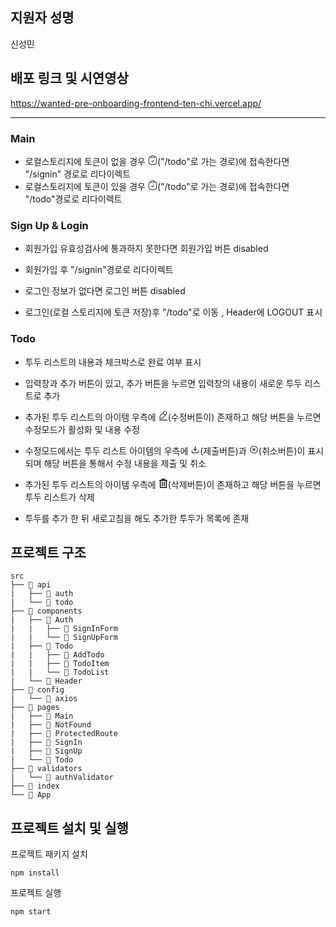 ## 지원자 성명

신성민

## 배포 링크 및 시연영상

https://wanted-pre-onboarding-frontend-ten-chi.vercel.app/

---

### Main

- 로컬스토리지에 토큰이 없을 경우 <svg xmlns="http://www.w3.org/2000/svg" width="15" height="15" viewBox="0 0 128 141" fill="none">
  <path d="M46.1191 87.8005L55.8987 97.5801L81.9776 71.5012" stroke="#292D32" stroke-width="9.77959" stroke-linecap="round" stroke-linejoin="round"/>
  <path d="M50.6177 31.0789H76.6966C89.7361 31.0789 89.7361 24.5592 89.7361 18.0395C89.7361 5 83.2163 5 76.6966 5H50.6177C44.098 5 37.5782 5 37.5782 18.0395C37.5782 31.0789 44.098 31.0789 50.6177 31.0789Z" stroke="#292D32" stroke-width="9.77959" stroke-miterlimit="10" stroke-linecap="round" stroke-linejoin="round"/>
  <path d="M89.7361 18.17C111.447 19.3435 122.335 27.3628 122.335 57.1578V96.2762C122.335 122.355 115.815 135.395 83.2163 135.395H44.098C11.4993 135.395 4.97959 122.355 4.97959 96.2762V57.1578C4.97959 27.428 15.8675 19.3435 37.5782 18.17" stroke="#292D32" stroke-width="9.77959" stroke-miterlimit="10" stroke-linecap="round" stroke-linejoin="round"/>
  </svg>("/todo"로 가는 경로)에 접속한다면 "/signin" 경로로 리다이렉트
- 로컬스토리지에 토큰이 있을 경우 <svg xmlns="http://www.w3.org/2000/svg" width="15" height="15" viewBox="0 0 128 141" fill="none">
  <path d="M46.1191 87.8005L55.8987 97.5801L81.9776 71.5012" stroke="#292D32" stroke-width="9.77959" stroke-linecap="round" stroke-linejoin="round"/>
  <path d="M50.6177 31.0789H76.6966C89.7361 31.0789 89.7361 24.5592 89.7361 18.0395C89.7361 5 83.2163 5 76.6966 5H50.6177C44.098 5 37.5782 5 37.5782 18.0395C37.5782 31.0789 44.098 31.0789 50.6177 31.0789Z" stroke="#292D32" stroke-width="9.77959" stroke-miterlimit="10" stroke-linecap="round" stroke-linejoin="round"/>
  <path d="M89.7361 18.17C111.447 19.3435 122.335 27.3628 122.335 57.1578V96.2762C122.335 122.355 115.815 135.395 83.2163 135.395H44.098C11.4993 135.395 4.97959 122.355 4.97959 96.2762V57.1578C4.97959 27.428 15.8675 19.3435 37.5782 18.17" stroke="#292D32" stroke-width="9.77959" stroke-miterlimit="10" stroke-linecap="round" stroke-linejoin="round"/>
  </svg>("/todo"로 가는 경로)에 접속한다면 "/todo"경로로 리다이렉트

### Sign Up & Login

- 회원가입 유효성검사에 통과하지 못한다면 회원가입 버튼 disabled
- 회원가입 후 "/signin"경로로 리다이렉트

- 로그인 정보가 없다면 로그인 버튼 disabled
- 로그인(로컬 스토리지에 토큰 저장)후 "/todo"로 이동 , Header에 LOGOUT 표시

### Todo

- 투두 리스트의 내용과 체크박스로 완료 여부 표시
- 입력창과 추가 버튼이 있고, 추가 버튼을 누르면 입력창의 내용이 새로운 투두 리스트로 추가

- 추가된 투두 리스트의 아이템 우측에 <svg xmlns="http://www.w3.org/2000/svg" width="15" height="15" viewBox="0 0 128 140" fill="none">
  <path d="M71.872 14.3824L18.3448 71.0391C16.3237 73.1906 14.3678 77.4284 13.9766 80.3623L11.5643 101.486C10.7168 109.114 16.1933 114.33 23.7562 113.026L44.7497 109.44C47.6836 108.919 51.7912 106.767 53.8124 104.55L107.339 47.8938C116.597 38.1142 120.77 26.9655 106.361 13.3393C92.018 -0.156558 81.13 4.60284 71.872 14.3824Z" stroke="#292D32" stroke-width="9.77959" stroke-miterlimit="10" stroke-linecap="round" stroke-linejoin="round"/>
  <path d="M62.94 23.8366C65.7435 41.831 80.3476 55.5876 98.4725 57.4128" stroke="#292D32" stroke-width="9.77959" stroke-miterlimit="10" stroke-linecap="round" stroke-linejoin="round"/>
  <path d="M4.97959 134.346H122.335" stroke="#292D32" stroke-width="9.77959" stroke-miterlimit="10" stroke-linecap="round" stroke-linejoin="round"/>
  </svg>(수정버튼이) 존재하고 해당 버튼을 누르면 수정모드가 활성화 및 내용 수정
- 수정모드에서는 투두 리스트 아이템의 우측에 <svg xmlns="http://www.w3.org/2000/svg" width="15" height="15" viewBox="0 0 32 32" fill="none">
  <path d="M28 19V26C28 26.5304 27.7893 27.0391 27.4142 27.4142C27.0391 27.7893 26.5304 28 26 28H6C5.46957 28 4.96086 27.7893 4.58579 27.4142C4.21071 27.0391 4 26.5304 4 26V19C4 18.7348 4.10536 18.4804 4.29289 18.2929C4.48043 18.1054 4.73478 18 5 18C5.26522 18 5.51957 18.1054 5.70711 18.2929C5.89464 18.4804 6 18.7348 6 19V26H26V19C26 18.7348 26.1054 18.4804 26.2929 18.2929C26.4804 18.1054 26.7348 18 27 18C27.2652 18 27.5196 18.1054 27.7071 18.2929C27.8946 18.4804 28 18.7348 28 19ZM15.2925 19.7075C15.3854 19.8005 15.4957 19.8742 15.6171 19.9246C15.7385 19.9749 15.8686 20.0008 16 20.0008C16.1314 20.0008 16.2615 19.9749 16.3829 19.9246C16.5043 19.8742 16.6146 19.8005 16.7075 19.7075L21.7075 14.7075C21.8004 14.6146 21.8741 14.5043 21.9244 14.3829C21.9747 14.2615 22.0006 14.1314 22.0006 14C22.0006 13.8686 21.9747 13.7385 21.9244 13.6171C21.8741 13.4957 21.8004 13.3854 21.7075 13.2925C21.6146 13.1996 21.5043 13.1259 21.3829 13.0756C21.2615 13.0253 21.1314 12.9994 21 12.9994C20.8686 12.9994 20.7385 13.0253 20.6171 13.0756C20.4957 13.1259 20.3854 13.1996 20.2925 13.2925L17 16.5863V5C17 4.73478 16.8946 4.48043 16.7071 4.29289C16.5196 4.10536 16.2652 4 16 4C15.7348 4 15.4804 4.10536 15.2929 4.29289C15.1054 4.48043 15 4.73478 15 5V16.5863L11.7075 13.2925C11.5199 13.1049 11.2654 12.9994 11 12.9994C10.7346 12.9994 10.4801 13.1049 10.2925 13.2925C10.1049 13.4801 9.99944 13.7346 9.99944 14C9.99944 14.2654 10.1049 14.5199 10.2925 14.7075L15.2925 19.7075Z" fill="black"/>
  </svg>(제출버튼)과 <svg xmlns="http://www.w3.org/2000/svg" width="15" height="15" viewBox="0 0 32 32" fill="none">
  <path d="M20.7075 12.7075L17.4138 16L20.7075 19.2925C20.8004 19.3854 20.8741 19.4957 20.9244 19.6171C20.9747 19.7385 21.0006 19.8686 21.0006 20C21.0006 20.1314 20.9747 20.2615 20.9244 20.3829C20.8741 20.5043 20.8004 20.6146 20.7075 20.7075C20.6146 20.8004 20.5043 20.8741 20.3829 20.9244C20.2615 20.9747 20.1314 21.0006 20 21.0006C19.8686 21.0006 19.7385 20.9747 19.6171 20.9244C19.4957 20.8741 19.3854 20.8004 19.2925 20.7075L16 17.4137L12.7075 20.7075C12.6146 20.8004 12.5043 20.8741 12.3829 20.9244C12.2615 20.9747 12.1314 21.0006 12 21.0006C11.8686 21.0006 11.7385 20.9747 11.6171 20.9244C11.4957 20.8741 11.3854 20.8004 11.2925 20.7075C11.1996 20.6146 11.1259 20.5043 11.0756 20.3829C11.0253 20.2615 10.9994 20.1314 10.9994 20C10.9994 19.8686 11.0253 19.7385 11.0756 19.6171C11.1259 19.4957 11.1996 19.3854 11.2925 19.2925L14.5863 16L11.2925 12.7075C11.1049 12.5199 10.9994 12.2654 10.9994 12C10.9994 11.7346 11.1049 11.4801 11.2925 11.2925C11.4801 11.1049 11.7346 10.9994 12 10.9994C12.2654 10.9994 12.5199 11.1049 12.7075 11.2925L16 14.5863L19.2925 11.2925C19.3854 11.1996 19.4957 11.1259 19.6171 11.0756C19.7385 11.0253 19.8686 10.9994 20 10.9994C20.1314 10.9994 20.2615 11.0253 20.3829 11.0756C20.5043 11.1259 20.6146 11.1996 20.7075 11.2925C20.8004 11.3854 20.8741 11.4957 20.9244 11.6171C20.9747 11.7385 21.0006 11.8686 21.0006 12C21.0006 12.1314 20.9747 12.2615 20.9244 12.3829C20.8741 12.5043 20.8004 12.6146 20.7075 12.7075ZM29 16C29 18.5712 28.2376 21.0846 26.8091 23.2224C25.3807 25.3603 23.3503 27.0265 20.9749 28.0104C18.5995 28.9944 15.9856 29.2518 13.4638 28.7502C10.9421 28.2486 8.6257 27.0105 6.80762 25.1924C4.98953 23.3743 3.75141 21.0579 3.2498 18.5362C2.74819 16.0144 3.00563 13.4006 3.98957 11.0251C4.97351 8.64968 6.63975 6.61935 8.77759 5.1909C10.9154 3.76244 13.4288 3 16 3C19.4467 3.00364 22.7512 4.37445 25.1884 6.81163C27.6256 9.24882 28.9964 12.5533 29 16ZM27 16C27 13.8244 26.3549 11.6977 25.1462 9.88873C23.9375 8.07979 22.2195 6.66989 20.2095 5.83733C18.1995 5.00476 15.9878 4.78692 13.854 5.21136C11.7202 5.6358 9.76021 6.68345 8.22183 8.22183C6.68345 9.7602 5.63581 11.7202 5.21137 13.854C4.78693 15.9878 5.00477 18.1995 5.83733 20.2095C6.66989 22.2195 8.07979 23.9375 9.88873 25.1462C11.6977 26.3549 13.8244 27 16 27C18.9164 26.9967 21.7123 25.8367 23.7745 23.7745C25.8367 21.7123 26.9967 18.9164 27 16Z" fill="black"/>
  </svg>(취소버튼)이 표시되며 해당 버튼을 통해서 수정 내용을 제출 및 취소
- 추가된 투두 리스트의 아이템 우측에 <svg xmlns="http://www.w3.org/2000/svg" width="15" height="15" viewBox="0 0 119 135" fill="none">
  <path d="M71.1831 108.973H77.47C78.3037 108.973 79.1032 108.641 79.6927 108.052C80.2822 107.462 80.6134 106.663 80.6134 105.829V49.2472C80.6134 48.4135 80.2822 47.614 79.6927 47.0245C79.1032 46.435 78.3037 46.1038 77.47 46.1038H71.1831C70.3494 46.1038 69.5498 46.435 68.9603 47.0245C68.3708 47.614 68.0396 48.4135 68.0396 49.2472V105.829C68.0396 106.663 68.3708 107.462 68.9603 108.052C69.5498 108.641 70.3494 108.973 71.1831 108.973ZM114.143 20.9563H92.5559L83.6494 6.10351C82.5317 4.24107 80.9506 2.69993 79.0601 1.63028C77.1696 0.560639 75.0343 -0.00103298 72.8622 1.42619e-06H46.4521C44.2809 -0.000128035 42.1466 0.561974 40.2571 1.63158C38.3677 2.70118 36.7873 4.24183 35.6701 6.10351L26.7584 20.9563H5.17085C4.05926 20.9563 2.99319 21.3978 2.20718 22.1839C1.42117 22.9699 0.979591 24.0359 0.979591 25.1475L0.979591 29.3388C0.979591 30.4504 1.42117 31.5164 2.20718 32.3024C2.99319 33.0885 4.05926 33.53 5.17085 33.53H9.3621V121.546C9.3621 124.881 10.6868 128.079 13.0449 130.437C15.4029 132.795 18.6011 134.12 21.9359 134.12H97.3784C100.713 134.12 103.911 132.795 106.269 130.437C108.627 128.079 109.952 124.881 109.952 121.546V33.53H114.143C115.255 33.53 116.321 33.0885 117.107 32.3024C117.893 31.5164 118.335 30.4504 118.335 29.3388V25.1475C118.335 24.0359 117.893 22.9699 117.107 22.1839C116.321 21.3978 115.255 20.9563 114.143 20.9563ZM45.9937 13.336C46.1337 13.1029 46.3319 12.9101 46.5689 12.7765C46.8058 12.6428 47.0733 12.573 47.3453 12.5738H71.969C72.2405 12.5735 72.5075 12.6435 72.7439 12.7771C72.9804 12.9107 73.1782 13.1033 73.318 13.336L77.8917 20.9563H41.4226L45.9937 13.336ZM97.3784 121.546H21.9359V33.53H97.3784V121.546ZM41.8443 108.973H48.1312C48.9649 108.973 49.7644 108.641 50.3539 108.052C50.9435 107.462 51.2746 106.663 51.2746 105.829V49.2472C51.2746 48.4135 50.9435 47.614 50.3539 47.0245C49.7644 46.435 48.9649 46.1038 48.1312 46.1038H41.8443C41.0106 46.1038 40.2111 46.435 39.6216 47.0245C39.0321 47.614 38.7009 48.4135 38.7009 49.2472V105.829C38.7009 106.663 39.0321 107.462 39.6216 108.052C40.2111 108.641 41.0106 108.973 41.8443 108.973Z" fill="black"/>
  </svg>(삭제버튼)이 존재하고 해당 버튼을 누르면 투두 리스트가 삭제
- 투두를 추가 한 뒤 새로고침을 해도 추가한 투두가 목록에 존재

## 프로젝트 구조

```
src
├── 📁 api
|   ├── 📄 auth
|   └── 📄 todo
├── 📁 components
|   ├── 📁 Auth
|   |   ├── 📄 SignInForm
|   |   └── 📄 SignUpForm
|   ├── 📁 Todo
|   |   ├── 📄 AddTodo
|   |   ├── 📄 TodoItem
|   |   └── 📄 TodoList
|   └── 📄 Header
├── 📁 config
|   └── 📄 axios
├── 📁 pages
|   ├── 📄 Main
|   ├── 📄 NotFound
|   ├── 📄 ProtectedRoute
|   ├── 📄 SignIn
|   ├── 📄 SignUp
|   └── 📄 Todo
├── 📁 validators
|   └── 📄 authValidator
├── 📄 index
└── 📄 App
```

## 프로젝트 설치 및 실행

프로젝트 패키지 설치

```
npm install
```

프로젝트 실행

```
npm start
```
